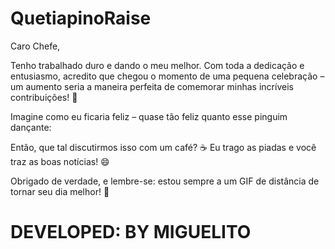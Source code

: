 # QuetiapinoRaise
<p>Caro Chefe,</p>
<p>Tenho trabalhado duro e dando o meu melhor. Com toda a dedicação e entusiasmo, acredito que chegou o momento de uma pequena <span class="highlight">celebração</span> – um aumento seria a maneira perfeita de comemorar minhas incríveis contribuições! 🎉</p>
<p>Imagine como eu ficaria feliz – quase tão feliz quanto esse pinguim dançante:</p>
<p>Então, que tal discutirmos isso com um café? ☕ Eu trago as <span class="highlight">piadas</span> e você traz as boas notícias! 😄</p>
<p>Obrigado de verdade, e lembre-se: estou sempre a um GIF de distância de tornar seu dia melhor! 🕺</p>
<h1>DEVELOPED: BY MIGUELITO</h1>
